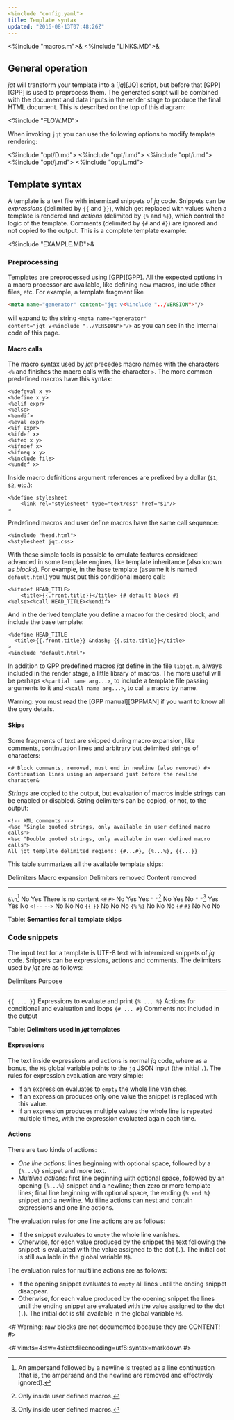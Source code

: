 ```yaml
---
<%include "config.yaml">
title: Template syntax
updated: "2016-08-13T07:48:26Z"
---
```

<%include "macros.m">&
<%include "LINKS.MD">&

## General operation

_jqt_ will transform your template into a [_jq_][JQ]  script, but before that
[GPP][GPP] is used to preprocess them. The generated script will be combined
with the document and data inputs in the render stage to produce the
final HTML document.
This is described on the top of this diagram:

<%include "FLOW.MD">

When invoking `jqt` you can use the following options to modify template
rendering:

<%include "opt/D.md">
<%include "opt/I.md">
<%include "opt/i.md">
<%include "opt/j.md">
<%include "opt/L.md">

## Template syntax

A template is a text file with intermixed snippets of _jq_ code. Snippets can be
<dfn>expressions</dfn> (delimited by `{{` and `}}`), which get replaced with
values when a template is rendered and <dfn>actions</dfn> (delimited by `{%` and `%}`), which control the logic of the
template.  Comments (delimited by `{#` and `#}`) are ignored and not copied to the output.
This is a complete template example:

<%include "EXAMPLE.MD">&

### Preprocessing

Templates are preprocessed using [GPP][GPP]. All the expected options in a macro processor are available,
like defining new macros, include other files, etc. For example, a template fragment
like

```HTML
<meta name="generator" content="jqt v<%include "../VERSION">"/>
```

will expand to the string <code>&lt;meta name="generator" content="jqt v<%include "../VERSION">"/&gt;</code>
as you can see in the internal code of this page.

#### Macro calls

The macro syntax used by _jqt_ precedes macro names with the characters `<%`
and finishes the macro calls with the character `>`.
The more common predefined macros have this syntax:

```
<%defeval x y>
<%define x y>
<%elif expr>
<%else>
<%endif>
<%eval expr>
<%if expr>
<%ifdef x>
<%ifeq x y>
<%ifndef x>
<%ifneq x y>
<%include file>
<%undef x>
```

Inside macro definitions argument references are prefixed by a dollar (`$1`, `$2`, etc.):

```
<%define stylesheet
    <link rel="stylesheet" type="text/css" href="$1"/>
>
```

Predefined macros and user define macros have the same call sequence:

```
<%include "head.html">
<%stylesheet jqt.css>
```

With these simple tools is possible to emulate features considered advanced in some template engines,
like template inheritance (also known as _blocks_). For example, in the base template (assume it is named `default.html`)
you must put this conditional macro call:

```
<%ifndef HEAD_TITLE>
    <title>{{.front.title}}</title> {# default block #}
<%else><%call HEAD_TITLE><%endif>
```

And in the derived template you define a macro for the desired block, and include the base template:

```
<%define HEAD_TITLE
  <title>{{.front.title}} &ndash; {{.site.title}}</title>
>
<%include "default.html">
```

In addition to GPP predefined macros _jqt_ define in the file `libjqt.m`,
always included in the render stage, a little library of macros. The
more useful will be perhaps `<%partial name arg...>`, to include a template
file passing arguments to it and `<%call name arg...>`, to call a macro by name.

Warning: you must read the [GPP manual][GPPMAN] if you want to know all the gory details.

#### Skips

Some fragments of text are skipped during macro expansion, like comments,
continuation lines and arbitrary but delimited strings of characters:

```
<# Block comments, removed, must end in newline (also removed) #>
Continuation lines using an ampersand just before the newline character&
```

_Strings_ are copied to the output, but evaluation of macros inside strings can
be enabled or disabled.  String delimiters can be copied, or not, to the output:

~~~
<!-- XML comments -->
<%sc 'Single quoted strings, only available in user defined macro calls'>
<%sc "Double quoted strings, only available in user defined macro calls'>
All jqt template delimited regions: {#...#}, {%...%}, {{...}} 
~~~

This table summarizes all the available template skips:

 Delimiters         Macro expansion     Delimiters removed  Content removed
-------------       ---------------     ------------------  ---------------
`&\n`[^1]           No                  Yes                 There is no content
`<#` `#>`           No                  Yes                 Yes
`'` `'`[^2]         No                  Yes                 No
`"` `"`[^3]         Yes                 Yes                 No
`<!--` `-->`        No                  No                  No
`{{` `}}`           No                  No                  No
`{%` `%}`           No                  No                  No
`{#` `#}`           No                  No                  No

Table: **Semantics for all template skips**

[^1]: An ampersand followed by a newline is treated as a line continuation (that
is, the ampersand and the newline are removed and effectively ignored).

[^2]: Only inside user defined macros.

[^3]: Only inside user defined macros.

### Code snippets

The input text for a template is UTF-8 text with 
intermixed snippets of _jq_ code. Snippets can be
expressions, actions and comments.
The delimiters used by _jqt_ are as follows:

Delimiters    Purpose
----------    -----------------------------------
`{{ ... }}`   Expressions to evaluate and print
`{% ... %}`   Actions for conditional and evaluation and loops
`{# ... #}`   Comments not included in the output

Table: **Delimiters used in _jqt_ templates**

#### Expressions

The text inside expressions and actions is normal _jq_ code, where as
a bonus, the `M$` global variable points to the `jq` JSON input (the initial `.`).
The rules for expression evaluation are very simple:

* If an expression evaluates to `empty` the whole line vanishes.
* If an expression produces only one value the snippet is replaced with this value.
* If an expression produces multiple values the whole line is repeated multiple
  times, with the expression evaluated again each time.

#### Actions

There are two kinds of actions:

* <dfn>One line actions</dfn>: lines beginning with optional space, followed by a
  `{%...%}` snippet and more text.
* <dfn>Multiline actions</dfn>: first line beginning with optional space, followed by an opening `{%...%}` snippet and a newline;
  then zero or more template lines; final line  beginning with optional space,  the ending `{% end %}` snippet and a newline.
  Multiline actions can nest and contain expressions and one line actions.

The evaluation rules for one line actions are as follows:

* If the snippet evaluates to `empty` the whole line vanishes.
* Otherwise, for each value produced by the snippet the text following the
  snippet is evaluated with the value assigned to the dot (`.`). The initial
  dot is still available in the global variable `M$`.

The evaluation rules for multiline actions are as follows:

* If the opening snippet evaluates to `empty` all lines until the ending snippet disappear.
* Otherwise, for each value produced by the opening snippet the lines until the ending snippet
  are evaluated with the value assigned to the dot (`.`). The initial dot is
  still available in the global variable `M$`.

<# Warning: raw blocks are not documented because they are CONTENT! #>

<#
vim:ts=4:sw=4:ai:et:fileencoding=utf8:syntax=markdown
#>

